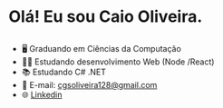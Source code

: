 # Olá! Eu sou Caio Oliveira.

##

- 🖥️ Graduando em Ciências da Computação
- 👨‍💻 Estudando desenvolvimento Web (Node /React)
- 📚 Estudando C# .NET
- 📧 E-mail: cgsoliveira128@gmail.com
- 🌐 [Linkedin](https://www.linkedin.com/in/caio-oliveira-a20799201/)

##



